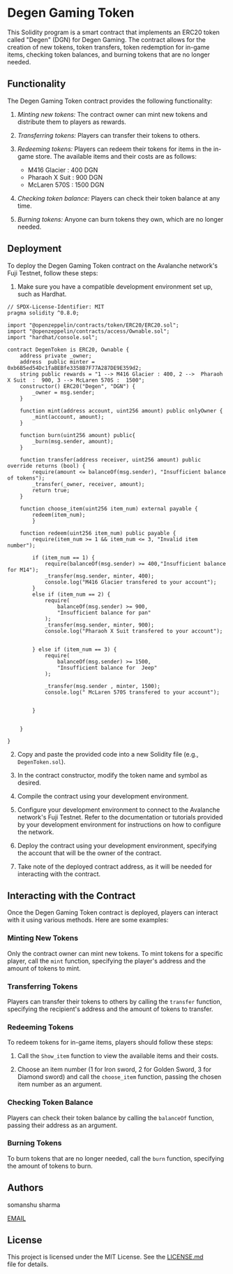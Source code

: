 # Degen Gaming Token

This Solidity program is a smart contract that implements an ERC20 token called "Degen" (DGN) for Degen Gaming. The contract allows for the creation of new tokens, token transfers, token redemption for in-game items, checking token balances, and burning tokens that are no longer needed.

## Functionality

The Degen Gaming Token contract provides the following functionality:

1. *Minting new tokens:* The contract owner can mint new tokens and distribute them to players as rewards.

2. *Transferring tokens:* Players can transfer their tokens to others.

3. *Redeeming tokens:* Players can redeem their tokens for items in the in-game store. The available items and their costs are as follows:
   - M416 Glacier : 400 DGN
   - Pharaoh X Suit : 900 DGN
   - McLaren 570S : 1500 DGN

4. *Checking token balance:* Players can check their token balance at any time.

5. *Burning tokens:* Anyone can burn tokens they own, which are no longer needed.

## Deployment

To deploy the Degen Gaming Token contract on the Avalanche network's Fuji Testnet, follow these steps:

1. Make sure you have a compatible development environment set up, such as Hardhat.


```
// SPDX-License-Identifier: MIT
pragma solidity ^0.8.0;

import "@openzeppelin/contracts/token/ERC20/ERC20.sol";
import "@openzeppelin/contracts/access/Ownable.sol";
import "hardhat/console.sol";

contract DegenToken is ERC20, Ownable {
    address private _owner;
    address  public minter = 0xb6B5ed54Dc1faBEBfe3358B7F77A287DE9E359d2;
    string public rewards = "1 --> M416 Glacier : 400, 2 -->  Pharaoh X Suit  :  900, 3 --> McLaren 570S :  1500";
    constructor() ERC20("Degen", "DGN") {
        _owner = msg.sender;
    }

    function mint(address account, uint256 amount) public onlyOwner {
        _mint(account, amount);
    }
    
    function burn(uint256 amount) public{
        _burn(msg.sender, amount);
    }

    function transfer(address receiver, uint256 amount) public override returns (bool) {
        require(amount <= balanceOf(msg.sender), "Insufficient balance of tokens");
        _transfer(_owner, receiver, amount);
        return true;
    }

    function choose_item(uint256 item_num) external payable {
        redeem(item_num);
        }

    function redeem(uint256 item_num) public payable {
        require(item_num >= 1 && item_num <= 3, "Invalid item number");

        if (item_num == 1) {
            require(balanceOf(msg.sender) >= 400,"Insufficient balance for M14");
            _transfer(msg.sender, minter, 400);
            console.log("M416 Glacier transfered to your account");
        } 
        else if (item_num == 2) {
            require(
                balanceOf(msg.sender) >= 900,
                "Insufficient balance for pan"
            );
            _transfer(msg.sender, minter, 900);
            console.log("Pharaoh X Suit transfered to your account");

           
        } else if (item_num == 3) {
            require(
                balanceOf(msg.sender) >= 1500,
                "Insufficient balance for  Jeep"
            );
            
            _transfer(msg.sender , minter, 1500);
            console.log(" McLaren 570S transfered to your account");

            
        }

        
    }
  
}

```


2. Copy and paste the provided code into a new Solidity file (e.g., `DegenToken.sol`).

3. In the contract constructor, modify the token name and symbol as desired.

4. Compile the contract using your development environment.

5. Configure your development environment to connect to the Avalanche network's Fuji Testnet. Refer to the documentation or tutorials provided by your development environment for instructions on how to configure the network.

6. Deploy the contract using your development environment, specifying the account that will be the owner of the contract.

7. Take note of the deployed contract address, as it will be needed for interacting with the contract.

## Interacting with the Contract

Once the Degen Gaming Token contract is deployed, players can interact with it using various methods. Here are some examples:

### Minting New Tokens

Only the contract owner can mint new tokens. To mint tokens for a specific player, call the `mint` function, specifying the player's address and the amount of tokens to mint.

### Transferring Tokens

Players can transfer their tokens to others by calling the `transfer` function, specifying the recipient's address and the amount of tokens to transfer.

### Redeeming Tokens

To redeem tokens for in-game items, players should follow these steps:

1. Call the `Show_item` function to view the available items and their costs.

2. Choose an item number (1 for Iron sword, 2 for Golden Sword, 3 for Diamond sword) and call the `choose_item` function, passing the chosen item number as an argument.

### Checking Token Balance

Players can check their token balance by calling the `balanceOf` function, passing their address as an argument.

### Burning Tokens

To burn tokens that are no longer needed, call the `burn` function, specifying the amount of tokens to burn.



## Authors
somanshu sharma



[EMAIL](somanshusharma888@gmail.com)

## License

This project is licensed under the MIT License. See the [LICENSE.md](https://license.md/) file for details.
